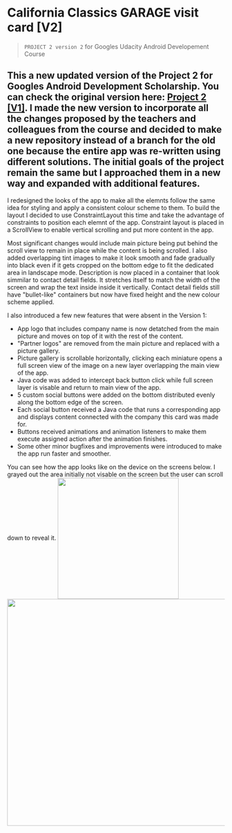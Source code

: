 # California Classics GARAGE visit card [V2]
>`PROJECT 2 version 2` for Googles Udacity Android Developement Course

This a new updated version of the Project 2 for Googles Android Development Scholarship. You can check the original version here: [Project 2 [V1]](https://github.com/blackcathub/CaliforniaClassics). I made the new version to incorporate all the changes proposed by the teachers and colleagues from the course and decided to make a new repository instead of a branch for the old one because the entire app was re-written using different solutions. The initial goals of the project remain the same but I approached them in a new way and expanded with additional features.
----------------------------
I redesigned the looks of the app to make all the elemnts follow the same idea for styling and apply a consistent colour scheme to them. To build the layout I decided to use ConstraintLayout this time and take the advantage of constraints to position each elemnt of the app. Constraint layout is placed in a ScrollView to enable vertical scrolling and put more content in the app. 

Most significant changes would include main picture being put behind the scroll view to remain in place while the content is being scrolled. I also added overlapping tint images to make it look smooth and fade gradually into black even if it gets cropped on the bottom edge to fit the dedicated area in landscape mode. Description is now placed in a container that look simmilar to contact detail fields. It stretches itself to match the width of the screen and wrap the text inside inside it vertically. Contact detail fields still have "bullet-like" containers but now have fixed height and the new colour scheme applied. 

I also introduced a few new features that were absent in the Version 1:
* App logo that includes company name is now detatched from the main picture and moves on top of it with the rest of the content.
* "Partner logos" are removed from the main picture and replaced with a picture gallery.
* Picture gallery is scrollable horizontally, clicking each miniature opens a full screen view of the image on a new layer overlapping the main view of the app.
* Java code was added to intercept back button click while full screen layer is visable and return to main view of the app.
* 5 custom social buttons were added on the bottom distributed evenly along the bottom edge of the screen.
* Each social button received a Java code that runs a corresponding app and displays content connected with the company this card was made for.
* Buttons received animations and animation listeners to make them execute assigned action after the animation finishes.
* Some other minor bugfixes and improvements were introduced to make the app run faster and smoother.

You can see how the app looks like on the device on the screens below. I grayed out the area initially not visable on the screen but the user can scroll down to reveal it.
<img src="https://cloud.githubusercontent.com/assets/25821037/23375374/78c13b90-fd28-11e6-8c2d-4ddadba0c953.png" align="center" width="280" > <img src="https://cloud.githubusercontent.com/assets/25821037/23375375/78c39d90-fd28-11e6-9bca-cf67280a85c6.png" align="center" width="525" >

